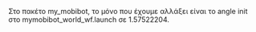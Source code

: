 Στο πακέτο my_mobibot, το μόνο που έχουμε αλλάξει 
είναι το angle init στο mymobibot_world_wf.launch σε 1.57522204.  

